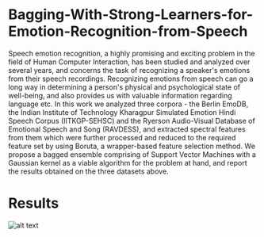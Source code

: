 # Bagging-With-Strong-Learners-for-Emotion-Recognition-from-Speech

Speech emotion recognition, a highly promising and exciting problem in the field of Human Computer Interaction, has been studied and analyzed over several years, and concerns the task of recognizing a speaker's emotions from their speech recordings. Recognizing emotions from speech can go a long way in determining a person's physical and psychological state of well-being, and also provides us with valuable information regarding language etc. In this work we analyzed three corpora - the Berlin EmoDB, the Indian Institute of Technology Kharagpur Simulated Emotion Hindi Speech Corpus (IITKGP-SEHSC) and the Ryerson Audio-Visual Database of Emotional Speech and Song (RAVDESS), and extracted spectral features from them which were further processed and reduced to the required feature set by using Boruta, a wrapper-based feature selection method. We propose a bagged ensemble comprising of Support Vector Machines with a Gaussian kernel as a viable algorithm for the problem at hand, and report the results obtained on the three datasets above.

# Results

![alt text](https://github.com/cpankajr/Bagging-With-Strong-Learners-for-Emotion-Recognition-from-Speech/blob/master/results.png)
